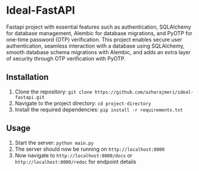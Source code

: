 # Ideal-FastAPI
Fastapi project with essential features such as authentication, SQLAlchemy for database management, Alembic for database migrations, and PyOTP for one-time password (OTP) verification. This project enables secure user authentication, seamless interaction with a database using SQLAlchemy, smooth database schema migrations with Alembic, and adds an extra layer of security through OTP verification with PyOTP.

## Installation
1. Clone the repository: `git clone https://github.com/azharajmeri/ideal-fastapi.git`
2. Navigate to the project directory: `cd project-directory`
3. Install the required dependencies: `pip install -r requirements.txt`

## Usage
1. Start the server: `python main.py`
2. The server should now be running on `http://localhost:8000`
3. Now navigate to `http://localhost:8000/docs` or `http://localhost:8000/redoc` for endpoint details
